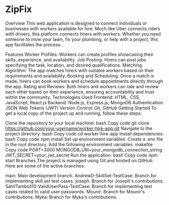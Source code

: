 # ZipFix

Overview
This web application is designed to connect individuals or businesses with workers available for hire. Much like Uber connects riders with drivers, this platform connects hirers with workers. Whether you need someone to mow your lawn, fix your plumbing, or help with a project, this app facilitates the process.

Features
Worker Profiles: Workers can create profiles showcasing their skills, experience, and availability.
Job Posting: Hirers can post jobs specifying the task, location, and desired qualifications.
Matching Algorithm: The app matches hirers with suitable workers based on their requirements and availability.
Booking and Scheduling: Once a match is made, hirers can book workers and schedule appointments directly through the app.
Rating and Reviews: Both hirers and workers can rate and review each other based on their experience, ensuring accountability and trust within the community.
Technologies Used
Frontend: HTML, CSS, JavaScript, React.js
Backend: Node.js, Express.js, MongoDB
Authentication: JSON Web Tokens (JWT)
Version Control: Git, GitHub
Getting Started
To get a local copy of the project up and running, follow these steps:

Clone the repository to your local machine:
bash
Copy code
git clone https://github.com/your-username/worker-hire-app.git
Navigate to the project directory:
bash
Copy code
cd worker-hire-app
Install dependencies:
bash
Copy code
npm install
Set up environment variables:
Create a .env file in the root directory.
Add the following environment variables:
makefile
Copy code
PORT=3000
MONGODB_URI=your_mongodb_connection_string
JWT_SECRET=your_jwt_secret
Run the application:
bash
Copy code
npm start
Branches
The project is managed using Git and hosted on GitHub. Here are some of the active branches:

main: Main development branch.
AndrewD-SkillSet-TestCase: Branch for implementing skill set test cases.
joseph: Branch for Joseph's contributions.
SahilTamboli10-ValidUserPass-TestCase: Branch for implementing test cases related to valid user passwords.
Mounir: Branch for Mounir's contributions.
Myka: Branch for Myka's contributions.

